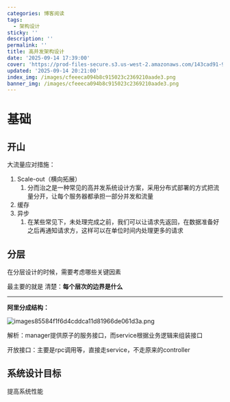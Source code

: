 ```yaml
---
categories: 博客阅读
tags:
  - 架构设计
sticky: ''
description: ''
permalink: ''
title: 高并发架构设计
date: '2025-09-14 17:39:00'
cover: 'https://prod-files-secure.s3.us-west-2.amazonaws.com/143cad91-961b-48b0-82dc-78fbb6eb5abe/ef1d6779-f59d-4ac8-939c-739233d734ec/wallhaven-vpx9g3.png?X-Amz-Algorithm=AWS4-HMAC-SHA256&X-Amz-Content-Sha256=UNSIGNED-PAYLOAD&X-Amz-Credential=ASIAZI2LB4666D2JGT7N%2F20250918%2Fus-west-2%2Fs3%2Faws4_request&X-Amz-Date=20250918T210048Z&X-Amz-Expires=3600&X-Amz-Security-Token=IQoJb3JpZ2luX2VjEEkaCXVzLXdlc3QtMiJHMEUCIBvsszpZwN%2FUnOO7GNh6E0kUX4z0lVRcjno6pPntUHeTAiEAxerPwODFDXM%2FwJBH2lxd1rpLlSzNaSEiy7Lz0QTj70IqiAQIwv%2F%2F%2F%2F%2F%2F%2F%2F%2F%2FARAAGgw2Mzc0MjMxODM4MDUiDGj8hE40QBlA9lEvZSrcA9iBw93jqfjRByiSopqDUX6zrr51ShscgnWRZQB94TSy4NRUcCdkATj1AQoxZAU4SKbVAw3jREYzGc4t7ObGrvQ6gtA84Do3qXwIRqRmOAx44T82mbvkBpy9%2BrCc274L2VriZ%2FKhjGCcqvPW5BrHgaQm%2FsEIThRSoQCsH4CX8hdzV41t%2FW%2BtAl7t70qMS0gMjD1X7FsiPgPlEtefePrUl5f%2FydlAabP7xiQKTvVIafA3ym%2BL1CTnFgzrKEV%2BXk%2BdDgTgsjbIHWIRcs3lCqrSekerVYYjCWhrHP8fHAoG03GRN9c4ovhn%2FBDLkxGqaEbVJtkEW074Fi%2BQgR6NAV6DjUP3LAglJV2WPgGRiGWlAz53XgGo8NOFwCkvPGxsuw%2BukS1IX6gVzcAHHdsOV3ez7dnvbIaVPJJi2GnXsHCqZaIm9NOZVAv6vf0quCGl7miZPcA6rbyrA6OYTUXtT3uu0Anrl9cllM%2FACxQAg32KxGQD%2F4Cd6j7t%2FkjOQzhGhG6KdrR6fsOB6ewE5huNrRis7kHVvznQprT7W3g1c1H1xpqsscNFzAiajxBFQHsP3jF7rYW57T0ZvgSfvTf3hKSYM%2BDaBYSxrQCOLtLiWF7k4WK2zfMqe%2FIAhkmw0TUTMIn2sMYGOqUBbUd%2Bg3OO9X6%2Fa6jEFpqMFeue6XQfOqGjmCzEFghocLWni1gvYnDAeg4%2FOPS1Hqw0A%2FcXGUAlSnIa37NNpbn56xTfqgsAECyg0Tv7USFni8L1%2FDpjzN%2FIMsJYqGc5%2BWt%2BRLJYTfubW9C1HmKv4YvYCsrV9AL1bvUzTlExYeulssRf4r9gkHmIYhPULwKMVzwL%2FOFuZERQZptgbI93jYhed3mljg%2Fk&X-Amz-Signature=b27af0419a9979f6400f63329c094c967636a6bd9fbe58d3c5561d3979009acd&X-Amz-SignedHeaders=host&x-amz-checksum-mode=ENABLED&x-id=GetObject'
updated: '2025-09-14 20:21:00'
index_img: /images/cfeeeca094b8c915023c2369210aade3.png
banner_img: /images/cfeeeca094b8c915023c2369210aade3.png
---
```


# 基础


## 开山


大流量应对措施：

1. Scale-out（横向拓展）
    1. 分而治之是一种常见的高并发系统设计方案，采用分布式部署的方式把流量分开，让每个服务器都承担一部分并发和流量
2. 缓存
3. 异步
    1. 在某些常见下，未处理完成之前，我们可以让请求先返回，在数据准备好之后再通知请求方，这样可以在单位时间内处理更多的请求

## 分层


在分层设计的时候，需要考虑哪些关键因素


最主要的就是 清楚：**每个层次的边界是什么**


---


**阿里分成结构：**


![images85584f1f6d4cddca11d81966de061d3a.png](/images/76b91b81b572afd296408e6ff7e2451f.png)


解析：manager提供原子的服务接口，而service根据业务逻辑来组装接口


开放接口：主要是rpc调用等，直接走service，不走原来的controller


## 系统设计目标


提高系统性能

